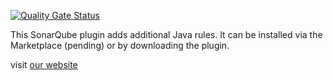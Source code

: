 [![Quality Gate Status](https://sonarcloud.io/api/project_badges/measure?project=jason30704_CodeHawk&metric=alert_status)](https://sonarcloud.io/dashboard?id=jason30704_CodeHawk)

This SonarQube plugin adds additional Java rules.
It can be installed via the Marketplace (pending) or by downloading the plugin.

visit [our website](https://codehawk.org/)
